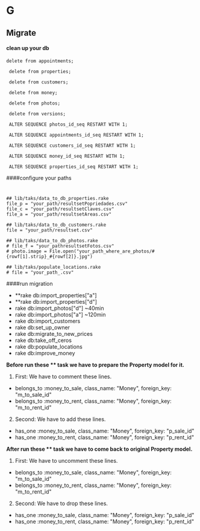 G
=

## Migrate


#### clean up your db
```delete from appointments;```


``` delete from properties;```

```  delete from customers; ```

``` delete from money;```

``` delete from photos;```

``` delete from versions;```

``` ALTER SEQUENCE photos_id_seq RESTART WITH 1;```

``` ALTER SEQUENCE appointments_id_seq RESTART WITH 1;```

``` ALTER SEQUENCE customers_id_seq RESTART WITH 1;```

``` ALTER SEQUENCE money_id_seq RESTART WITH 1;```

``` ALTER SEQUENCE properties_id_seq RESTART WITH 1;```


####configure your paths

#
    ## lib/taks/data_to_db_properties.rake
    file_p = "your_path/resultsetPopriedades.csv"
    file_c = "your_path/resultsetClaves.csv"
    file_a = "your_path/resultsetAreas.csv"

    ## lib/taks/data_to_db_customers.rake
    file = "your_path/resultset.csv"

    ## lib/taks/data_to_db_photos.rake
    # file_f = "your_pathresultsetFotos.csv"
    # photo.image = File.open("your_path_where_are_photos/#{rowf[1].strip}_#{rowf[2]}.jpg")

    ## lib/taks/populate_locations.rake
    # file = "your_path_.csv"
    
####run migration

* **rake db:import_properties["a"]
* **rake db:import_properties["d"]
* rake db:import_photos["d"] ~40min
* rake db:import_photos["a"] ~120min
* rake db:import_customers
* rake db:set_up_owner
* rake db:migrate_to_new_prices
* rake db:take_off_ceros
* rake db:populate_locations
* rake db:improve_money

**Before run these ** task we have to prepare the Property model for it.**

1. First: We have to comment these lines.
  * belongs_to :money_to_sale, class_name: "Money", foreign_key: "m_to_sale_id"
  * belongs_to :money_to_rent, class_name: "Money", foreign_key: "m_to_rent_id"
2. Second: We have to add these lines.
  * has_one :money_to_sale, class_name: "Money", foreign_key: "p_sale_id"
  * has_one :money_to_rent, class_name: "Money", foreign_key: "p_rent_id"

**After run these ** task we have to come back to original Property model.**

1. First: We have to uncomment these lines.
  * belongs_to :money_to_sale, class_name: "Money", foreign_key: "m_to_sale_id"
  * belongs_to :money_to_rent, class_name: "Money", foreign_key: "m_to_rent_id"
2. Second: We have to drop these lines.
  * has_one :money_to_sale, class_name: "Money", foreign_key: "p_sale_id"
  * has_one :money_to_rent, class_name: "Money", foreign_key: "p_rent_id"
